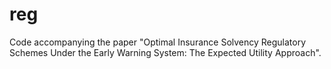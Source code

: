 reg
===

Code accompanying the paper "Optimal Insurance Solvency Regulatory Schemes Under the Early Warning System: The Expected Utility Approach".
